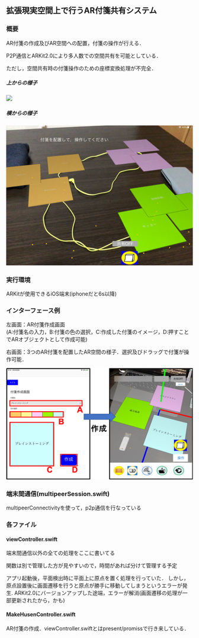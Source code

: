 ## 拡張現実空間上で行うAR付箋共有システム
### 概要
AR付箋の作成及びAR空間への配置，付箋の操作が行える．

P2P通信とARKit2.0により多人数での空間共有を可能としている．

ただし，空間共有時の付箋操作のための座標変換処理が不完全．
##### 上からの様子
<img src="./pics/upper.png" alt="
" title="サンプル">

##### 横からの様子
<img src="./pics/side.png" alt="
" title="サンプル">

### 実行環境
ARKitが使用できるiOS端末(iphoneだと6s以降)


### インターフェース例

左画面：AR付箋作成画面<br>
(A:付箋名の入力，B:付箋の色の選択，C:作成した付箋のイメージ，D:押すことでARオブジェクトとして作成可能)

右画面：3つのAR付箋を配置したAR空間の様子．選択及びドラッグで付箋が操作可能．

<img src="https://github.com/okayoshi102/ARhusen/blob/master/interface1.png" alt="
AR付箋" title="サンプル">




### 端末間通信(multipeerSession.swift)  
multipeerConnectivityを使って，p2p通信を行なっている  


### 各ファイル
#### viewController.swift  
端末間通信以外の全ての処理をここに書いてる

関数は別で管理した方が見やすいので，時間があれば分けて管理する予定

アプリ起動後，平面検出時に平面上に原点を置く処理を行っていた．
しかし，原点設置後に画面遷移を行うと原点が勝手に移動してしまうというエラーが発生.
ARKit2.0にバージョンアップした途端，エラーが解消(画面遷移の処理が一部更新されたから，かも)

#### MakeHusenController.swift

AR付箋の作成．viewController.swiftとはpresent/promissで行き来している．


